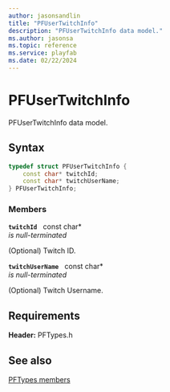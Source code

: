 ```yaml
---
author: jasonsandlin
title: "PFUserTwitchInfo"
description: "PFUserTwitchInfo data model."
ms.author: jasonsa
ms.topic: reference
ms.service: playfab
ms.date: 02/22/2024
---
```


# PFUserTwitchInfo  

PFUserTwitchInfo data model.  

## Syntax  
  
```cpp
typedef struct PFUserTwitchInfo {  
    const char* twitchId;  
    const char* twitchUserName;  
} PFUserTwitchInfo;  
```
  
### Members  
  
**`twitchId`** &nbsp; const char*  
*is null-terminated*  
  
(Optional) Twitch ID.
  
**`twitchUserName`** &nbsp; const char*  
*is null-terminated*  
  
(Optional) Twitch Username.
  
  
## Requirements  
  
**Header:** PFTypes.h
  
## See also  
[PFTypes members](../pftypes_members.md)  

  
  
